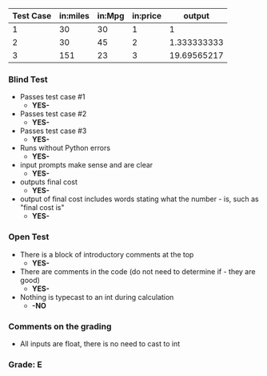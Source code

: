 | Test Case	| in:miles	|in:Mpg	|in:price|	output|
|-----------|-----------|-------|--------|--------
| 1	        | 30	    |30	    |1	     | 1 |
| 2	        | 30	    |45	    |2	     | 1.333333333|
| 3	        | 151	    |23	    |3	     | 19.69565217|

### Blind Test
- Passes test case #1
    - **YES-**
- Passes test case #2
    - **YES-**
- Passes test case #3
    - **YES-**
- Runs without Python errors
    - **YES-**
- input prompts make sense and are clear
    - **YES-**
- outputs final cost
    - **YES-**
- output of final cost includes words stating what the 
number - is, such as "final cost is"
    - **YES-**
### Open Test
- There is a block of introductory comments at the top
    - **YES-**
- There are comments in the code (do not need to determine if - they are good)
    - **YES-**
- Nothing is typecast to an int during calculation 
    - **-NO**
### Comments on the grading
- All inputs are float, there is no need to cast to int
### Grade: E
